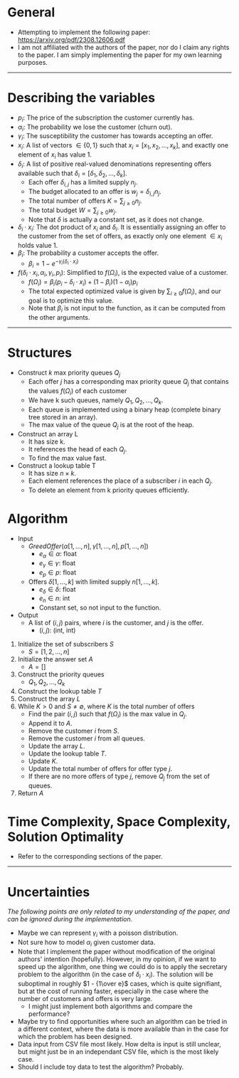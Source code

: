 # General
- Attempting to implement the following paper: https://arxiv.org/pdf/2308.12606.pdf
- I am not affiliated with the authors of the paper, nor do I claim any rights to the paper. I am simply implementing the paper for my own learning purposes.
---
# Describing the variables
- $p_i$: The price of the subscription the customer currently has.
- $\alpha_i$: The probability we lose the customer (churn out).
- $\gamma_i$: The susceptibility the customer has towards accepting an offer.
- $x_i$: A list of vectors $\in \{0,1\}$ such that $x_i = [x_1,x_2,...,x_k]$, and exactly one element of $x_i$ has value 1.
- $\delta_i$: A list of positive real-valued denominations representing offers available such that $\delta_i = [\delta_1,\delta_2,...,\delta_k]$.
    - Each offer $\delta_{i,j}$ has a limited supply $n_j$.
    - The budget allocated to an offer is $w_j = \delta_{i,j} n_j$.
    - The total number of offers $K = \sum_{j\geq0}n_j$.
    - The total budget $W= \sum_{j\geq0}w_j$.
    - Note that $\delta$ is actually a constant set, as it does not change.
- $\delta_i \cdot x_i$: The dot product of $x_i$ and $\delta_i$. It is essentially assigning an offer to the customer from the set of offers, as exactly only one element $\in x_i$ holds value 1.
- $\beta_i$: The probability a customer accepts the offer.
    - $\beta_i = 1 - e^{-\gamma_i(\delta_i \cdot x_i)}$
- $f(\delta_i\cdot x_i, \alpha_i,\gamma_i,p_i)$: Simplified to $f(\Omega_i)$, is the expected value of a customer.
    - $f(\Omega_i) = \beta_i(p_i-\delta_i\cdot x_i) + (1-\beta_i)(1-\alpha_i)p_i$
    - The total expected optimized value is given by $\sum_{i\geq0}f(\Omega_i)$, and our goal is to optimize this value.
    - Note that $\beta_i$ is not input to the function, as it can be computed from the other arguments.
---
# Structures
- Construct $k$ max priority queues $Q_j$
    - Each offer $j$ has a corresponding max priority queue $Q_j$ that contains the values $f(\Omega_i)$ of each customer
    - We have k such queues, namely $Q_1,Q_2,...,Q_k$.
    - Each queue is implemented using a binary heap (complete binary tree stored in an array).
    - The max value of the queue $Q_j$ is at the root of the heap.
- Construct an array L
    - It has size k.
    - It references the head of each $Q_j$.
    - To find the max value fast.
- Construct a lookup table T
    - It has size $n\times k$.
    - Each element references the place of a subscriber $i$ in each $Q_j$.
    - To delete an element from k priority queues efficiently.
# Algorithm
- Input
    - $GreedOffer(\alpha[1,...,n], \gamma[1,...,n], p[1,...,n])$
        - $e_{\alpha} \in \alpha$: float
        - $e_{\gamma} \in \gamma$: float
        - $e_{p} \in p$: float
    - Offers $\delta[1,...,k]$ with limited supply $n[1,...,k]$.
        - $e_{\delta} \in \delta$: float
        - $e_{n} \in n$: int
        - Constant set, so not input to the function.
- Output
    - A list of $(i,j)$ pairs, where $i$ is the customer, and $j$ is the offer.
        - $(i,j)$: (int, int)
1. Initialize the set of subscribers $S$
    - $S = [1,2,...,n]$
2. Initialize the answer set $A$
    - $A = []$
3. Construct the priority queues
    - $Q_1, Q_2,...,Q_k$
4. Construct the lookup table $T$
5. Construct the array $L$
6. While $K>0$ and $S\neq\emptyset$, where $K$ is the total number of offers
    - Find the pair $(i,j)$ such that $f(\Omega_i)$ is the max value in $Q_j$.
    - Append it to $A$.
    - Remove the customer $i$ from $S$.
    - Remove the customer $i$ from all queues.
    - Update the array $L$.
    - Update the lookup table $T$.
    - Update $K$.
    - Update the total number of offers for offer type $j$.
    - If there are no more offers of type $j$, remove $Q_j$ from the set of queues.
7. Return $A$

# Time Complexity, Space Complexity, Solution Optimality
- Refer to the corresponding sections of the paper.
---
# Uncertainties 
*The following points are only related to my understanding of the paper, and can be ignored during the implementation.*
- Maybe we can represent $\gamma_i$ with a poisson distribution.
- Not sure how to model $\alpha_i$ given customer data.
- Note that I implement the paper without modification of the original authors' intention (hopefully). However, in my opinion, if we want to speed up the algorithm, one thing we could do is to apply the secretary problem to the algorithm (in the case of $\delta_i\cdot x_i$). The solution will be suboptimal in roughly $1 - {1\over e}$ cases, which is quite signifiant, but at the cost of running faster, especially in the case where the number of customers and offers is very large.
    - I might just implement both algorithms and compare the performance?
- Maybe try to find opportunities where such an algorithm can be tried in a different context, where the data is more available than in the case for which the problem has been designed.
- Data input from CSV file most likely. How delta is input is still unclear, but might just be in an independant CSV file, which is the most likely case.
- Should I include toy data to test the algorithm? Probably.